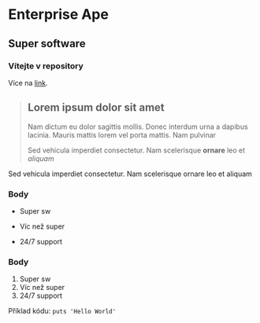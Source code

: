 Enterprise Ape
==============

Super software
--------------

### Vítejte v repository

Více na [link](http://portfolio.com).

> ## Lorem ipsum dolor sit amet
>
> Nam dictum eu dolor sagittis mollis. Donec interdum urna a dapibus lacinia. Mauris mattis lorem vel porta mattis. Nam pulvinar
>
> Sed vehicula imperdiet consectetur. Nam scelerisque **ornare** leo et *aliquam*

Sed vehicula imperdiet consectetur. Nam scelerisque ornare leo et aliquam

### Body
* Super sw
+ Víc než super
- 24/7 support

### Body
1. Super sw
2. Víc než super
3. 24/7 support

Příklad kódu: `puts 'Hello World'`
